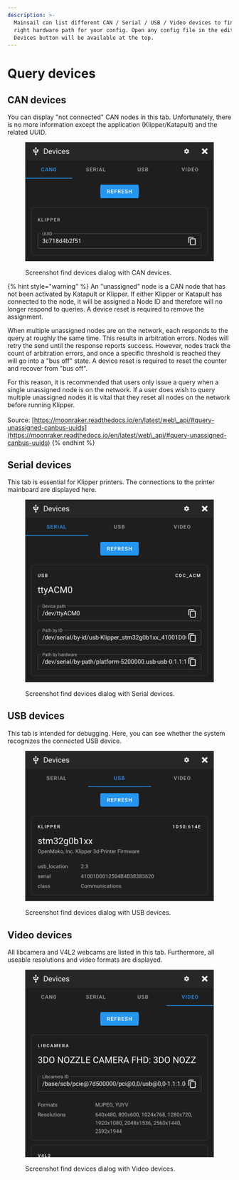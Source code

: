 ```yaml
---
description: >-
  Mainsail can list different CAN / Serial / USB / Video devices to find the
  right hardware path for your config. Open any config file in the editor and a
  Devices button will be available at the top.
---
```


# Query devices

## CAN devices

You can display "not connected" CAN nodes in this tab. Unfortunately, there is no more information except the application (Klipper/Katapult) and the related UUID.

<figure><img src="../../.gitbook/assets/localhost_8080_config.png" alt="Find devices dialog with CAN devices"><figcaption><p>Screenshot find devices dialog with CAN devices.</p></figcaption></figure>

{% hint style="warning" %}
An "unassigned" node is a CAN node that has not been activated by Katapult or Klipper. If either Klipper or Katapult has connected to the node, it will be assigned a Node ID and therefore will no longer respond to queries. A device reset is required to remove the assignment.

When multiple unassigned nodes are on the network, each responds to the query at roughly the same time. This results in arbitration errors. Nodes will retry the send until the response reports success. However, nodes track the count of arbitration errors, and once a specific threshold is reached they will go into a "bus off" state. A device reset is required to reset the counter and recover from "bus off".

For this reason, it is recommended that users only issue a query when a single unassigned node is on the network. If a user does wish to query multiple unassigned nodes it is vital that they reset all nodes on the network before running Klipper.\
\
Source: [https://moonraker.readthedocs.io/en/latest/web\_api/#query-unassigned-canbus-uuids](https://moonraker.readthedocs.io/en/latest/web\_api/#query-unassigned-canbus-uuids)
{% endhint %}

## Serial devices

This tab is essential for Klipper printers. The connections to the printer mainboard are displayed here.

<figure><img src="../../.gitbook/assets/localhost_8080_config (1).png" alt=""><figcaption><p>Screenshot find devices dialog with Serial devices.</p></figcaption></figure>

## USB devices

This tab is intended for debugging. Here, you can see whether the system recognizes the connected USB device.

<figure><img src="../../.gitbook/assets/localhost_8080_config (2).png" alt=""><figcaption><p>Screenshot find devices dialog with USB devices.</p></figcaption></figure>

## Video devices

All libcamera and V4L2 webcams are listed in this tab. Furthermore, all useable resolutions and video formats are displayed.

<figure><img src="../../.gitbook/assets/localhost_8080_config (4).png" alt=""><figcaption><p>Screenshot find devices dialog with Video devices.</p></figcaption></figure>
